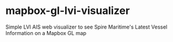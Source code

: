 # mapbox-gl-lvi-visualizer
Simple LVI AIS web visualizer to see Spire Maritime's Latest Vessel Information on a Mapbox GL map
